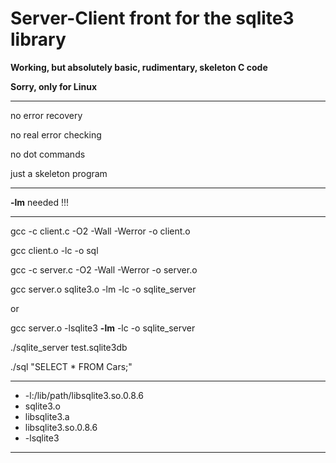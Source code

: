 # Server-Client front for the sqlite3 library

**Working, but absolutely basic, rudimentary, skeleton C code**

**Sorry, only for Linux**

---

no error recovery

no real error checking

no dot commands

just a skeleton program

---

**-lm** needed !!!

---

gcc -c client.c -O2 -Wall -Werror -o client.o

gcc    client.o -lc               -o sql

gcc -c server.c -O2 -Wall -Werror -o server.o

gcc server.o    sqlite3.o -lm -lc -o sqlite_server

or

gcc server.o  -lsqlite3   **-lm** -lc -o sqlite_server

./sqlite_server test.sqlite3db

./sql "SELECT * FROM Cars;"

---

+ -l:/lib/path/libsqlite3.so.0.8.6
+ sqlite3.o
+ libsqlite3.a
+ libsqlite3.so.0.8.6
+ -lsqlite3

---
